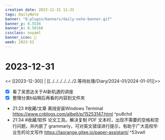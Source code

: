 ```yaml
---
creation date: 2023-12-31 11:31
tags: DailyNote
banner: "0.plugin/banners/daily-note-banner.gif"
banner_y: 0.5536
banner_x: 0.50168
cssclass: noyaml
banner_icon: 💌
week: 2023-52
---
```


# 2023-12-31

<< [[2023-12-30]] | [[../../../../../../2.等待处理/Diary/2024-01/2024-01-01]]>>

- [x] 看了吴恩达关于AI新机遇的讲座
- [x] 整理分类b站稍后再看的内容到文件夹

- 21:23 #收藏/文章 离线安装Windows Terminal https://www.cnblogs.com/albelt/p/15253147.html ^pu8chd
- 21:34 #收藏/软件 论文工具。解决复制 PDF 文本时，出现不需要的空格和空行问题，并内嵌了 grammarly，可对英文错误进行提示，有助于广大高校毕业生的论文写作  https://laorange.gitee.io/paper-assistant/ ^53vwll